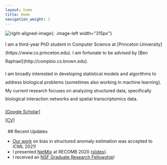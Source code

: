 ```yaml
---
layout: home
title: Home
navigation_weight: 1
---
```


<style type="text/css">
.image-left {
  display: block;
  margin-left: 20px;
  margin-right: auto;
  float: right;
}
.spaced-lines {line-height: 20pt;} 
</style>

![right-aligned-image](headshot5.png){: .image-left width="315px"}
<div markdown="1" class="spaced-lines">
I am a third-year PhD student in Computer Science at [Princeton University](https://www.cs.princeton.edu). I am fortunate to be advised by [Ben Raphael](http://compbio.cs.brown.edu).

I am broadly interested in developing statistical models and algorithms to address biological problems (sometimes also working in machine learning). My current research focuses on analyzing structured data, specifically biological interaction networks and spatial transcriptomics data.    
     
[[Google Scholar]](https://scholar.google.com/citations?user=JPKTNnMAAAAJ&hl=en&oi=ao)    
[[CV]](chitra_cv_summer_2021.pdf)

<!-- Here is [my CV](chitra_cv_spring_2020.pdf) and [Google Scholar](https://scholar.google.com/citations?user=JPKTNnMAAAAJ&hl=en&oi=ao). -->
</div>
&nbsp;
## Recent Updates

- [Our work](https://arxiv.org/abs/2007.07878) on bias in structured anomaly estimation was accepted to ICML 2021!
- I presented [NetMix](https://www.biorxiv.org/content/10.1101/2020.01.18.911438v1) at RECOMB 2020 ([slides](recomb2020_pres.pdf)).
- I received an [NSF Graduate Research Fellowship](https://www.cs.princeton.edu/news/computer-science-phd-students-awarded-nsf-graduate-research-fellowship)!